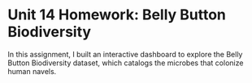 # Unit 14 Homework: Belly Button Biodiversity

In this assignment, I built an interactive dashboard to explore the Belly Button Biodiversity dataset, which catalogs the microbes that colonize human navels. 
